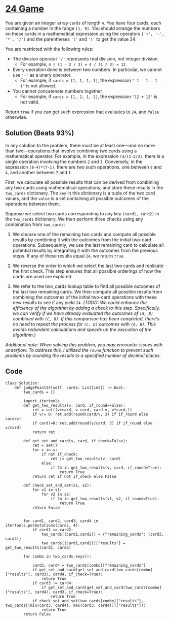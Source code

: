 # [24 Game](https://leetcode.com/problems/24-game/description/)

You are given an integer array `cards` of length `4`. You have four cards, each containing a number in the range `[1, 9]`. You should arrange the numbers on these cards in a mathematical expression using the operators `['+', '-', '*', '/']` and the parentheses `'('` and `')'` to get the value 24.

You are restricted with the following rules:

- The division operator `'/'` represents real division, not integer division.
    * For example, `4 / (1 - 2 / 3) = 4 / (1 / 3) = 12`.
- Every operation done is between two numbers. In particular, we cannot use `'-'` as a unary operator.
    * For example, if `cards = [1, 1, 1, 1]`, the expression `"-1 - 1 - 1 - 1"` is not allowed.
- You cannot concatenate numbers together
    * For example, if `cards = [1, 2, 1, 2]`, the expression `"12 + 12"` is not valid.

Return `true` if you can get such expression that evaluates to `24`, and `false` otherwise.

## Solution (Beats 93%)
In any solution to the problem, there must be at least one—and no more than two—operations that involve combining two cards using a mathematical operator. For example, in the expression `(4/(1-2/3)`, there is a single operation involving the numbers `2` and `3`. Conversely, in the expression `(8-4)*(7-1)`, there are two such operations, one between `8` and `4`, and another between `7` and `1`.

First, we calculate all possible results that can be derived from combining any two cards using mathematical operations, and store these results in the `two_cards` dictionary. The `key` in this dictionary is a tuple of the two card values, and the `value` is a set containing all possible outcomes of the operations between them.

Suppose we select two cards corresponding to any key `(card1, card2)` in the `two_cards` dictionary. We then perform three checks using any combination from `two_cards`:

1. We choose one of the remaining two cards and compute all possible results by combining it with the outcomes from the initial two-card operations. Subsequently, we use the last remaining card to calculate all potential results by integrating it with the outcomes from the previous steps. If any of these results equal `24`, we return `true`.

2. We reverse the order in which we select the last two cards and replicate the first check. This step ensures that all possible orderings of how the cards are used are explored.

3. We refer to the two_cards lookup table to find all possible outcomes of the last two remaining cards. We then compute all possible results from combining the outcomes of the initial two-card operations with these new results to see if any yield `24`. *(TODO: We could enhance the efficiency of the algorithm by adding a check to this step. Specifically, we can verify if we have already evaluated the outcomes of `(A, B)` combined with `(C, D)`. If this comparison has been completed, there's no need to repeat the process for `(C, D)` outcomes with `(A, B)`. This avoids redundant calculations and speeds up the execution of the algorithm.)*

*Additional note: When solving this problem, you may encounter issues with underflow. To address this, I utilized the `round` function to prevent such problems by rounding the results to a specified number of decimal places.*
## Code
```
class Solution:
    def judgePoint24(self, cards: List[int]) -> bool:
        two_cards = {}

        import itertools
        def get_two_results(v, card, if_round=False):
            ret = set((v+card, v-card, card-v, v*card,))
            if v!= 0: ret.add(round(card/v, 3) if if_round else card/v)
            if card!=0: ret.add(round(v/card, 3) if if_round else v/card)
            return ret
        
        def get_set_and_card(s, card, if_check=False):
            ret = set()
            for v in s:
                if not if_check:
                    ret |= get_two_results(v, card)
                else:
                    if 24 in get_two_results(v, card, if_round=True):
                        return True
            return ret if not if_check else False
        
        def check_set_and_set(s1, s2):
            for v1 in s1:
                for v2 in s2:
                    if 24 in get_two_results(v1, v2, if_round=True):
                        return True
            return False

        
        for card1, card2, card3, card4 in itertools.permutations(cards, 4):
            if card1 <= card2:
                two_cards[(card1,card2)] = {"remaining_cards": (card3, card4)}
                two_cards[(card1,card2)]["results"] = get_two_results(card1, card2)
        
        for combo in two_cards.keys():
            
            card3, card4 = two_cards[combo]["remaining_cards"]
            if get_set_and_card(get_set_and_card(two_cards[combo]["results"], card3), card4, if_check=True):
                return True
            if card3 != card4:
                if get_set_and_card(get_set_and_card(two_cards[combo]["results"], card4), card3, if_check=True):
                    return True
            if check_set_and_set(two_cards[combo]["results"], two_cards[(min(card3, card4), max(card3, card4))]["results"]):
                return True
        return False

```